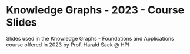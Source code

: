 # Knowledge Graphs - 2023 - Course Slides
 Slides used in the Knowledge Graphs - Foundations and Applications course offered in 2023 by Prof. Harald Sack @ HPI
